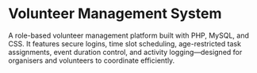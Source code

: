 # Volunteer Management System
A role-based volunteer management platform built with PHP, MySQL, and CSS. It features secure logins, time slot scheduling, age-restricted task assignments, event duration control, and activity logging—designed for organisers and volunteers to coordinate efficiently. 
